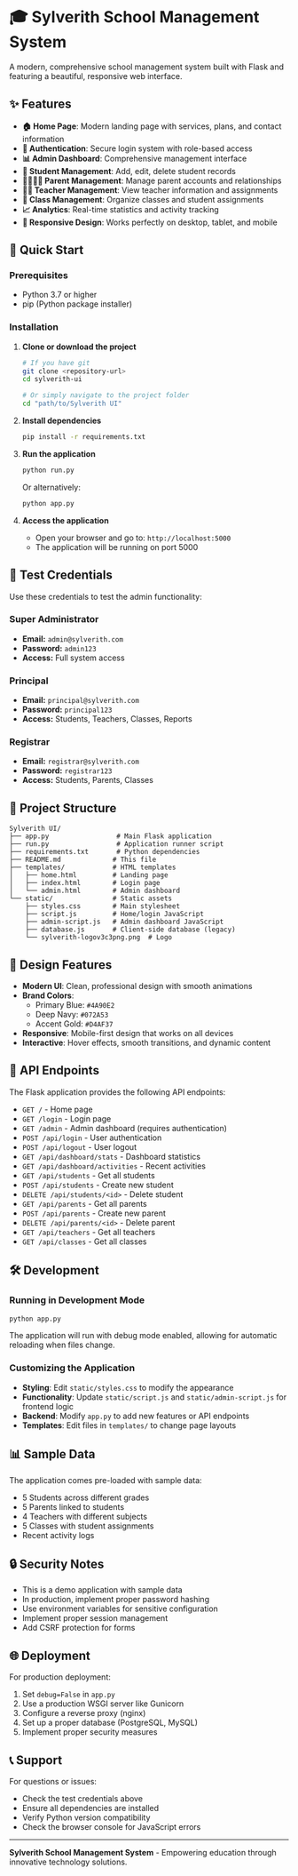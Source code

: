 # 🎓 Sylverith School Management System

A modern, comprehensive school management system built with Flask and featuring a beautiful, responsive web interface.

## ✨ Features

- **🏠 Home Page**: Modern landing page with services, plans, and contact information
- **🔐 Authentication**: Secure login system with role-based access
- **📊 Admin Dashboard**: Comprehensive management interface
- **👥 Student Management**: Add, edit, delete student records
- **👨‍👩‍👧‍👦 Parent Management**: Manage parent accounts and relationships
- **👨‍🏫 Teacher Management**: View teacher information and assignments
- **🏫 Class Management**: Organize classes and student assignments
- **📈 Analytics**: Real-time statistics and activity tracking
- **📱 Responsive Design**: Works perfectly on desktop, tablet, and mobile

## 🚀 Quick Start

### Prerequisites
- Python 3.7 or higher
- pip (Python package installer)

### Installation

1. **Clone or download the project**
   ```bash
   # If you have git
   git clone <repository-url>
   cd sylverith-ui
   
   # Or simply navigate to the project folder
   cd "path/to/Sylverith UI"
   ```

2. **Install dependencies**
   ```bash
   pip install -r requirements.txt
   ```

3. **Run the application**
   ```bash
   python run.py
   ```
   
   Or alternatively:
   ```bash
   python app.py
   ```

4. **Access the application**
   - Open your browser and go to: `http://localhost:5000`
   - The application will be running on port 5000

## 🔐 Test Credentials

Use these credentials to test the admin functionality:

### Super Administrator
- **Email:** `admin@sylverith.com`
- **Password:** `admin123`
- **Access:** Full system access

### Principal
- **Email:** `principal@sylverith.com`
- **Password:** `principal123`
- **Access:** Students, Teachers, Classes, Reports

### Registrar
- **Email:** `registrar@sylverith.com`
- **Password:** `registrar123`
- **Access:** Students, Parents, Classes

## 📁 Project Structure

```
Sylverith UI/
├── app.py                 # Main Flask application
├── run.py                 # Application runner script
├── requirements.txt       # Python dependencies
├── README.md             # This file
├── templates/            # HTML templates
│   ├── home.html         # Landing page
│   ├── index.html        # Login page
│   └── admin.html        # Admin dashboard
└── static/               # Static assets
    ├── styles.css        # Main stylesheet
    ├── script.js         # Home/login JavaScript
    ├── admin-script.js   # Admin dashboard JavaScript
    ├── database.js       # Client-side database (legacy)
    └── sylverith-logov3c3png.png  # Logo
```

## 🎨 Design Features

- **Modern UI**: Clean, professional design with smooth animations
- **Brand Colors**: 
  - Primary Blue: `#4A90E2`
  - Deep Navy: `#072A53`
  - Accent Gold: `#D4AF37`
- **Responsive**: Mobile-first design that works on all devices
- **Interactive**: Hover effects, smooth transitions, and dynamic content

## 🔧 API Endpoints

The Flask application provides the following API endpoints:

- `GET /` - Home page
- `GET /login` - Login page
- `GET /admin` - Admin dashboard (requires authentication)
- `POST /api/login` - User authentication
- `POST /api/logout` - User logout
- `GET /api/dashboard/stats` - Dashboard statistics
- `GET /api/dashboard/activities` - Recent activities
- `GET /api/students` - Get all students
- `POST /api/students` - Create new student
- `DELETE /api/students/<id>` - Delete student
- `GET /api/parents` - Get all parents
- `POST /api/parents` - Create new parent
- `DELETE /api/parents/<id>` - Delete parent
- `GET /api/teachers` - Get all teachers
- `GET /api/classes` - Get all classes

## 🛠️ Development

### Running in Development Mode
```bash
python app.py
```
The application will run with debug mode enabled, allowing for automatic reloading when files change.

### Customizing the Application
- **Styling**: Edit `static/styles.css` to modify the appearance
- **Functionality**: Update `static/script.js` and `static/admin-script.js` for frontend logic
- **Backend**: Modify `app.py` to add new features or API endpoints
- **Templates**: Edit files in `templates/` to change page layouts

## 📊 Sample Data

The application comes pre-loaded with sample data:
- 5 Students across different grades
- 5 Parents linked to students
- 4 Teachers with different subjects
- 5 Classes with student assignments
- Recent activity logs

## 🔒 Security Notes

- This is a demo application with sample data
- In production, implement proper password hashing
- Use environment variables for sensitive configuration
- Implement proper session management
- Add CSRF protection for forms

## 🌐 Deployment

For production deployment:
1. Set `debug=False` in `app.py`
2. Use a production WSGI server like Gunicorn
3. Configure a reverse proxy (nginx)
4. Set up a proper database (PostgreSQL, MySQL)
5. Implement proper security measures

## 📞 Support

For questions or issues:
- Check the test credentials above
- Ensure all dependencies are installed
- Verify Python version compatibility
- Check the browser console for JavaScript errors

---

**Sylverith School Management System** - Empowering education through innovative technology solutions.
